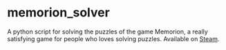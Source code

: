 # memorion_solver

A python script for solving the puzzles of the game Memorion, a really satisfying game for people who loves solving puzzles. Available on [Steam](https://store.steampowered.com/app/2660850/Memorion/).